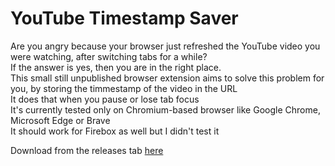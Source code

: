 # YouTube Timestamp Saver

Are you angry because your browser just refreshed the YouTube video you were watching, after switching tabs for a while?<br>
If the answer is yes, then you are in the right place.<br>
This small still unpublished browser extension aims to solve this problem for you, by storing the timmestamp of the video in the URL<br>
It does that when you pause or lose tab focus<br>
It's currently tested only on Chromium-based browser like Google Chrome, Microsoft Edge or Brave<br>
It should work for Firebox as well but I didn't test it<br>

Download from the releases tab [here](https://github.com/Souvlaki42/yt-timestamp-saver/releases)<br>
